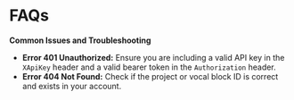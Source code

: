 # FAQs

**Common Issues and Troubleshooting**

- **Error 401 Unauthorized:** Ensure you are including a valid API key in the `XApiKey` header and a valid bearer token in the `Authorization` header.
- **Error 404 Not Found:** Check if the project or vocal block ID is correct and exists in your account.